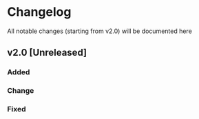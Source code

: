 # Changelog

All notable changes (starting from v2.0) will be documented here

## v2.0 [Unreleased]

### Added

### Change

### Fixed